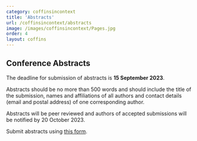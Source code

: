 ```yaml
---
category: coffinsincontext
title: 'Abstracts'
url: /coffinsincontext/abstracts
image: /images/coffinsincontext/Pages.jpg
order: 4
layout: coffins
---
```

## Conference Abstracts

The deadline for submission of abstracts is **15 September 2023**. 

Abstracts should be no more than 500 words and should include the title of the submission, names and affiliations of all authors and contact details (email and postal address) of one corresponding author. 

Abstracts will be peer reviewed and authors of accepted submissions will be notified by 20 October 2023.

Submit abstracts using [this form](https://forms.gle/n6wdCnRGAW9TMdSC9).
